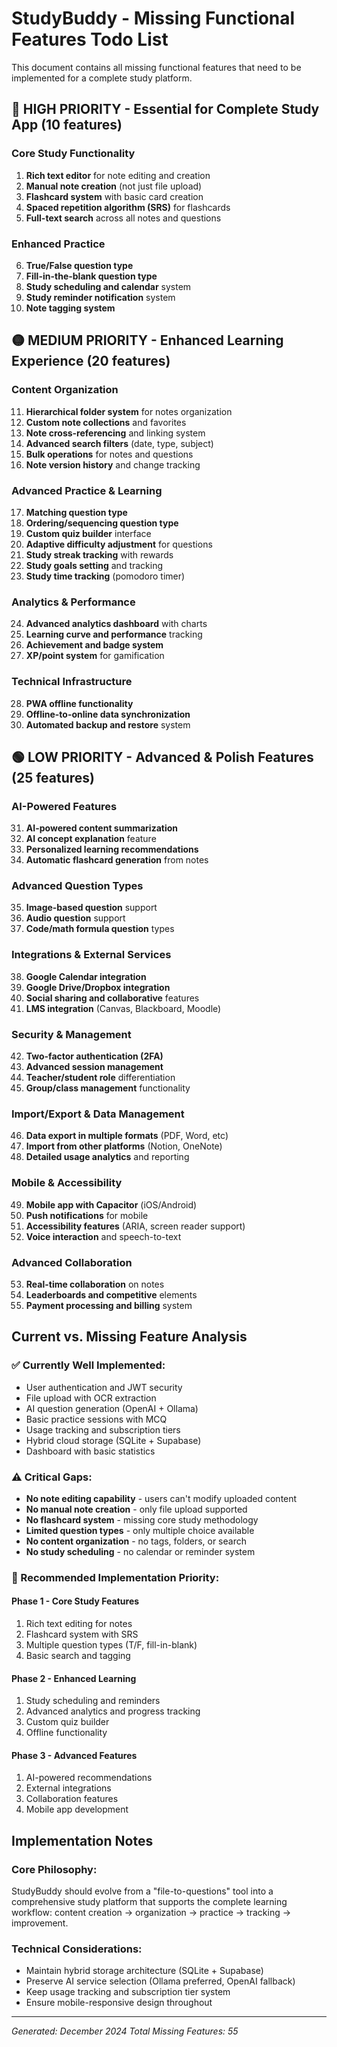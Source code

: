 # StudyBuddy - Missing Functional Features Todo List

This document contains all missing functional features that need to be implemented for a complete study platform.

## 🔴 HIGH PRIORITY - Essential for Complete Study App (10 features)

### Core Study Functionality
1. **Rich text editor** for note editing and creation
2. **Manual note creation** (not just file upload)
3. **Flashcard system** with basic card creation
4. **Spaced repetition algorithm (SRS)** for flashcards
5. **Full-text search** across all notes and questions

### Enhanced Practice
6. **True/False question type**
7. **Fill-in-the-blank question type**
8. **Study scheduling and calendar** system
9. **Study reminder notification** system
10. **Note tagging system**

## 🟡 MEDIUM PRIORITY - Enhanced Learning Experience (20 features)

### Content Organization
11. **Hierarchical folder system** for notes organization
12. **Custom note collections** and favorites
13. **Note cross-referencing** and linking system
14. **Advanced search filters** (date, type, subject)
15. **Bulk operations** for notes and questions
16. **Note version history** and change tracking

### Advanced Practice & Learning
17. **Matching question type**
18. **Ordering/sequencing question type**
19. **Custom quiz builder** interface
20. **Adaptive difficulty adjustment** for questions
21. **Study streak tracking** with rewards
22. **Study goals setting** and tracking
23. **Study time tracking** (pomodoro timer)

### Analytics & Performance
24. **Advanced analytics dashboard** with charts
25. **Learning curve and performance** tracking
26. **Achievement and badge system**
27. **XP/point system** for gamification

### Technical Infrastructure
28. **PWA offline functionality**
29. **Offline-to-online data synchronization**
30. **Automated backup and restore** system

## 🟢 LOW PRIORITY - Advanced & Polish Features (25 features)

### AI-Powered Features
31. **AI-powered content summarization**
32. **AI concept explanation** feature
33. **Personalized learning recommendations**
34. **Automatic flashcard generation** from notes

### Advanced Question Types
35. **Image-based question** support
36. **Audio question** support
37. **Code/math formula question** types

### Integrations & External Services
38. **Google Calendar integration**
39. **Google Drive/Dropbox integration**
40. **Social sharing and collaborative** features
41. **LMS integration** (Canvas, Blackboard, Moodle)

### Security & Management
42. **Two-factor authentication (2FA)**
43. **Advanced session management**
44. **Teacher/student role** differentiation
45. **Group/class management** functionality

### Import/Export & Data Management
46. **Data export in multiple formats** (PDF, Word, etc)
47. **Import from other platforms** (Notion, OneNote)
48. **Detailed usage analytics** and reporting

### Mobile & Accessibility
49. **Mobile app with Capacitor** (iOS/Android)
50. **Push notifications** for mobile
51. **Accessibility features** (ARIA, screen reader support)
52. **Voice interaction** and speech-to-text

### Advanced Collaboration
53. **Real-time collaboration** on notes
54. **Leaderboards and competitive** elements
55. **Payment processing and billing** system

## Current vs. Missing Feature Analysis

### ✅ Currently Well Implemented:
- User authentication and JWT security
- File upload with OCR extraction  
- AI question generation (OpenAI + Ollama)
- Basic practice sessions with MCQ
- Usage tracking and subscription tiers
- Hybrid cloud storage (SQLite + Supabase)
- Dashboard with basic statistics

### ⚠️ Critical Gaps:
- **No note editing capability** - users can't modify uploaded content
- **No manual note creation** - only file upload supported
- **No flashcard system** - missing core study methodology
- **Limited question types** - only multiple choice available
- **No content organization** - no tags, folders, or search
- **No study scheduling** - no calendar or reminder system

### 🎯 Recommended Implementation Priority:

#### Phase 1 - Core Study Features
1. Rich text editing for notes
2. Flashcard system with SRS
3. Multiple question types (T/F, fill-in-blank)
4. Basic search and tagging

#### Phase 2 - Enhanced Learning
1. Study scheduling and reminders
2. Advanced analytics and progress tracking
3. Custom quiz builder
4. Offline functionality

#### Phase 3 - Advanced Features
1. AI-powered recommendations
2. External integrations
3. Collaboration features
4. Mobile app development

## Implementation Notes

### Core Philosophy:
StudyBuddy should evolve from a "file-to-questions" tool into a comprehensive study platform that supports the complete learning workflow: content creation → organization → practice → tracking → improvement.

### Technical Considerations:
- Maintain hybrid storage architecture (SQLite + Supabase)
- Preserve AI service selection (Ollama preferred, OpenAI fallback)
- Keep usage tracking and subscription tier system
- Ensure mobile-responsive design throughout

---
*Generated: December 2024*
*Total Missing Features: 55*